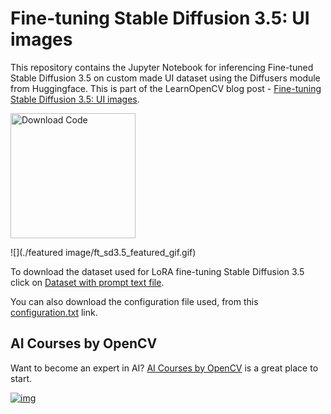 # Fine-tuning Stable Diffusion 3.5: UI images

This repository contains the Jupyter Notebook for inferencing Fine-tuned Stable Diffusion 3.5 on custom made UI dataset using the Diffusers module from Huggingface. This is part of the LearnOpenCV blog post - [Fine-tuning Stable Diffusion 3.5: UI images](https://learnopencv.com/fine-tuning-stable-diffusion-3-5m/).

[<img src="https://learnopencv.com/wp-content/uploads/2022/07/download-button-e1657285155454.png" alt="Download Code" width="200">](https://www.dropbox.com/scl/fi/5hy7lktzbdq1111f5oq9s/scripts.zip?rlkey=h7ogmyqwt7i5waeoivuqmwq5a&st=tn2zlx31&dl=1)

![](./featured image/ft_sd3.5_featured_gif.gif)



To download the dataset used for LoRA fine-tuning Stable Diffusion 3.5 click on [Dataset with prompt text file](https://www.dropbox.com/scl/fi/fd1do9g1p1nxf8pvzjz9y/flat-UI-image-dataset.zip?rlkey=bsvceqmg803vdzl7kh09py9ya&st=oiflx3u6&dl=1).



You can also download the configuration file used, from this [configuration.txt](https://www.dropbox.com/scl/fi/94oq9erl2px6hy3o7ctyb/configuration_sd3_finetune_lora?rlkey=p2zbq2ecera9uan9ep9ubwrvt&st=ca5fuw83&dl=1) link.

## AI Courses by OpenCV

Want to become an expert in AI? [AI Courses by OpenCV](https://opencv.org/courses/) is a great place to start.

[![img](https://learnopencv.com/wp-content/uploads/2023/01/AI-Courses-By-OpenCV-Github.png)](https://opencv.org/courses/)